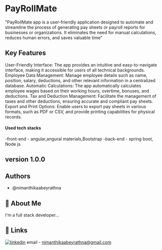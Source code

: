 # PayRollMate

"PayRollMate app is a user-friendly application designed to automate and streamline the process of generating pay sheets or payroll reports for businesses or organizations. It eliminates the need for manual calculations, reduces human errors, and saves valuable time"

## Key Features

User-Friendly Interface: The app provides an intuitive and easy-to-navigate interface, making it accessible for users of all technical backgrounds.
Employee Data Management: Manage employee details such as name, position, salary, deductions, and other relevant information in a centralized database.
Automatic Calculations: The app automatically calculates employee wages based on their working hours, overtime, bonuses, and deductions.
Tax and Deduction Management: Facilitate the management of taxes and other deductions, ensuring accurate and compliant pay sheets.
Export and Print Options: Enable users to export pay sheets in various formats, such as PDF or CSV, and provide printing capabilities for physical records.

#### Used tech stacks

-front-end - angular,angural materials,Bootstrap
-back-end - spring boot, Node js


## version 1.0.0

## Authors

- @nimanthikaabeyrathna


## 🚀 About Me
I'm a full stack developer...


## 🔗 Links

[![linkedin](https://img.shields.io/badge/linkedin-0A66C2?style=for-the-badge&logo=linkedin&logoColor=white)](https://www.linkedin.com/in/nimanthika-abeyrathna-b27b48184/)
email - nimanthikaabeyrathna@gmail.com

